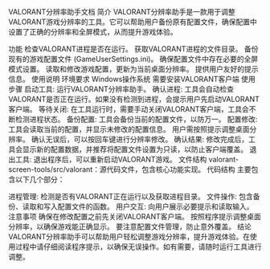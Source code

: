 VALORANT分辨率助手文档
简介
VALORANT分辨率助手是一款用于调整VALORANT游戏分辨率的工具。它可以帮助用户备份原有配置文件，确保配置中设置了正确的分辨率和全屏模式，从而提升游戏体验。

功能
检查VALORANT进程是否在运行。
获取VALORANT进程的文件目录。
备份现有的游戏配置文件 (GameUserSettings.ini)。
确保配置文件中存在必要的全屏模式设置。
读取和修改游戏配置，更新为当前桌面分辨率。
提供用户友好的提示信息。
使用说明
环境要求
Windows操作系统
需要安装VALORANT客户端
使用步骤
启动工具: 运行VALORANT分辨率助手。
确认进程: 工具会自动检查VALORANT是否正在运行。如果没有检测到进程，会提示用户先启动VALORANT客户端。
等待关闭: 在工具运行时，需要手动关闭VALORANT客户端，工具会不断检测进程状态。
备份配置: 工具会备份当前的配置文件，以防万一。
配置修改:
工具会读取当前的配置，并显示未修改的配置信息。
用户需按照提示调整桌面分辨率。
确认无误后，可以按回车键进行分辨率修改。
确认结果: 修改完成后，工具会显示新的配置数据，并推荐将配置文件设置为只读，以防止客户端覆盖。
退出工具: 退出程序后，可以重新启动VALORANT游戏。
文件结构
valorant-screen-tools/src/valorant：源代码文件，包含核心功能实现。
代码结构
主要包含以下几个部分：

进程管理: 检测是否有VALORANT正在运行以及获取进程目录。
文件操作: 包含备份、读取和写入配置文件的函数。
用户交互: 向用户展示必要提示和读取输入。
注意事项
确保在修改配置之前先关闭VALORANT客户端。
按照程序提示调整桌面分辨率，以确保游戏能正确显示。
要注意配置文件管理，防止意外覆盖。
结论
VALORANT分辨率助手可以帮助用户轻松调整游戏分辨率，提升游戏体验。在使用过程中请仔细阅读程序提示，以确保无误操作。如有需要，请随时运行工具进行调整。